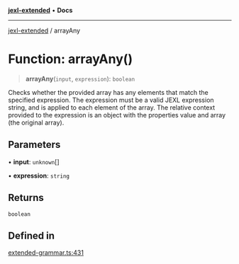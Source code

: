 [**jexl-extended**](../README.md) • **Docs**

***

[jexl-extended](../globals.md) / arrayAny

# Function: arrayAny()

> **arrayAny**(`input`, `expression`): `boolean`

Checks whether the provided array has any elements that match the specified expression.
The expression must be a valid JEXL expression string, and is applied to each element of the array.
The relative context provided to the expression is an object with the properties value and array (the original array).

## Parameters

• **input**: `unknown`[]

• **expression**: `string`

## Returns

`boolean`

## Defined in

[extended-grammar.ts:431](https://github.com/nikoraes/jexl-extended/blob/0d088073b18839315bb7964d107cdd49b0d074cd/src/extended-grammar.ts#L431)
